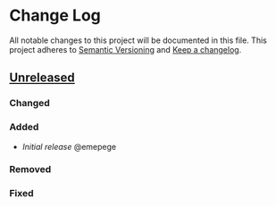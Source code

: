 # Change Log

All notable changes to this project will be documented in this file.
This project adheres to [Semantic Versioning](http://semver.org/) and [Keep a changelog](https://github.com/olivierlacan/keep-a-changelog).

## [Unreleased](https://github.com/idealista/promscale_role/tree/develop)
### Changed
### Added
- *Initial release* @emepege
### Removed
### Fixed
